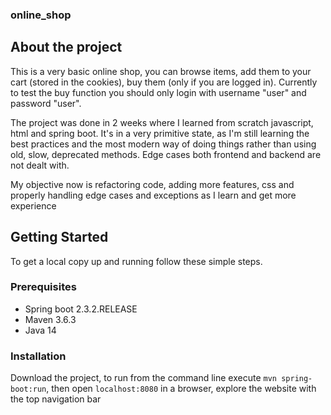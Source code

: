 ### online_shop

## About the project
This is a very basic online shop, you can browse items, add them to your cart (stored in the cookies), buy them (only if you are logged in). Currently to test the buy function you should only login with username "user" and password "user".

The project was done in 2 weeks where I learned from scratch javascript, html and spring boot. It's in a very primitive state, as I'm still learning the best practices and the most modern way of doing things rather than using old, slow, deprecated methods.
Edge cases both frontend and backend are not dealt with.

My objective now is refactoring code, adding more features, css and properly handling edge cases and exceptions as I learn and get more experience


## Getting Started
To get a local copy up and running follow these simple steps.

### Prerequisites
* Spring boot 2.3.2.RELEASE
* Maven 3.6.3
* Java 14

### Installation
Download the project, to run from the command line execute `mvn spring-boot:run`, then open `localhost:8080` in a browser, explore the website with the top navigation bar
